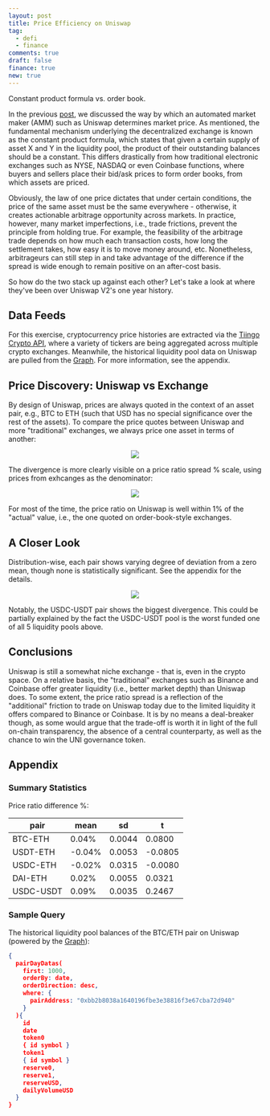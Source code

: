 ```yaml
---
layout: post
title: Price Efficiency on Uniswap
tag:
  - defi
  - finance
comments: true
draft: false
finance: true
new: true
---
```

Constant product formula vs. order book.

In the previous [post](/Dynamics-of-Liquidity-Pool-Returns-A-Uniswap-Example/), we discussed the way by which an automated market maker (AMM) such as Uniswap determines market price. As mentioned, the fundamental mechanism underlying the decentralized exchange is known as the constant product formula, which states that given a certain supply of asset X and Y in the liquidity pool, the product of their outstanding balances should be a constant. This differs drastically from how traditional electronic exchanges such as NYSE, NASDAQ or even Coinbase functions, where buyers and sellers place their bid/ask prices to form order books, from which assets are priced.

Obviously, the law of one price dictates that under certain conditions, the price of the same asset must be the same everywhere - otherwise, it creates actionable arbitrage opportunity across markets. In practice, however, many market imperfections, i.e., trade frictions, prevent the principle from holding true. For example, the feasibility of the arbitrage trade depends on how much each transaction costs, how long the settlement takes, how easy it is to move money around, etc. Nonetheless, arbitrageurs can still step in and take advantage of the difference if the spread is wide enough to remain positive on an after-cost basis.

So how do the two stack up against each other? Let's take a look at where they've been over Uniswap V2's one year history.

## Data Feeds

For this exercise, cryptocurrency price histories are extracted via the [Tiingo Crypto API](https://api.tiingo.com/products/crypto-api), where a variety of tickers are being aggregated across multiple crypto exchanges. Meanwhile, the historical liquidity pool data on Uniswap are pulled from the [Graph](https://thegraph.com/explorer/subgraph/uniswap/uniswap-v2). For more information, see the appendix.

## Price Discovery: Uniswap vs Exchange

By design of Uniswap, prices are always quoted in the context of an asset pair, e.g., BTC to ETH (such that USD has no special significance over the rest of the assets). To compare the price quotes between Uniswap and more "traditional" exchanges, we always price one asset in terms of another:

<div align="center">
  <img src="https://shawenyao.github.io/R/output/uniswap_vs_exchange/plot1_uniswap_vs_exchange.png" />
</div>

The divergence is more clearly visible on a price ratio spread % scale, using prices from exhcanges as the denominator:

<div align="center">
  <img src="https://shawenyao.github.io/R/output/uniswap_vs_exchange/plot2_uniswap_vs_exchange_diff.png" />
</div>

For most of the time, the price ratio on Uniswap is well within 1% of the "actual" value, i.e., the one quoted on order-book-style exchanges.

## A Closer Look

Distribution-wise, each pair shows varying degree of deviation from a zero mean, though none is statistically significant. See the appendix for the details.

<div align="center">
  <img src="https://shawenyao.github.io/R/output/uniswap_vs_exchange/plot3_uniswap_vs_exchange_distribution.png" />
</div>

Notably, the USDC-USDT pair shows the biggest divergence. This could be partially explained by the fact the USDC-USDT pool is the worst funded one of all 5 liquidity pools above.

## Conclusions

Uniswap is still a somewhat niche exchange - that is, even in the crypto space. On a relative basis, the "traditional" exchanges such as Binance and Coinbase offer greater liquidity (i.e., better market depth) than Uniswap does. To some extent, the price ratio spread is a reflection of the "additional" friction to trade on Uniswap today due to the limited liquidity it offers compared to Binance or Coinbase. It is by no means a deal-breaker though, as some would argue that the trade-off is worth it in light of the full on-chain transparency, the absence of a central counterparty, as well as the chance to win the UNI governance token.

## Appendix

### Summary Statistics

Price ratio difference %:

| pair | mean | sd | t |
|---|---|---|---|
| BTC-ETH | 0.04% | 0.0044 | 0.0800 |
| USDT-ETH | -0.04% | 0.0053 | -0.0805 |
| USDC-ETH | -0.02% | 0.0315 | -0.0080 |
| DAI-ETH | 0.02% | 0.0055 | 0.0321 |
| USDC-USDT | 0.09% | 0.0035 | 0.2467 |


### Sample Query

The historical liquidity pool balances of the BTC/ETH pair on Uniswap (powered by the [Graph](https://thegraph.com/explorer/subgraph/uniswap/uniswap-v2)):

```json
{
  pairDayDatas(
    first: 1000,
    orderBy: date, 
    orderDirection: desc, 
    where: { 
      pairAddress: "0xbb2b8038a1640196fbe3e38816f3e67cba72d940"
    }
  ){
    id 
    date 
    token0
    { id symbol } 
    token1
    { id symbol } 
    reserve0,
    reserve1,
    reserveUSD,
    dailyVolumeUSD
  } 
}
```
